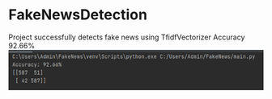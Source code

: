 # FakeNewsDetection
Project successfully detects fake news using TfidfVectorizer 
Accuracy 92.66%
![](FakeNewsAccuracy.PNG)
